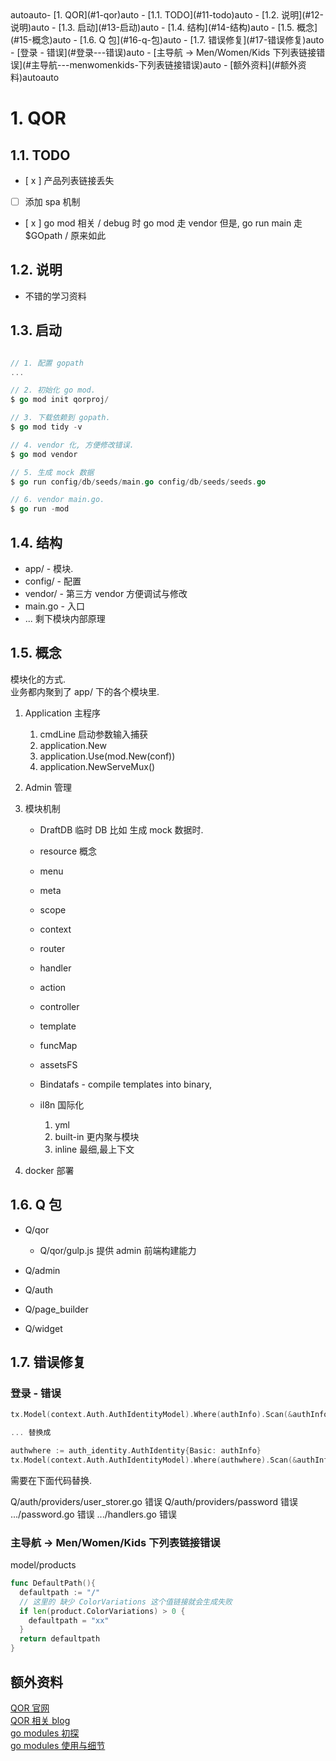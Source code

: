 <!-- TOC -->autoauto- [1. QOR](#1-qor)auto    - [1.1. TODO](#11-todo)auto    - [1.2. 说明](#12-说明)auto    - [1.3. 启动](#13-启动)auto    - [1.4. 结构](#14-结构)auto    - [1.5. 概念](#15-概念)auto    - [1.6. Q 包](#16-q-包)auto    - [1.7. 错误修复](#17-错误修复)auto        - [登录 - 错误](#登录---错误)auto        - [主导航 -> Men/Women/Kids 下列表链接错误](#主导航---menwomenkids-下列表链接错误)auto    - [额外资料](#额外资料)autoauto<!-- /TOC -->

# 1. QOR

## 1.1. TODO

-   [ x ] 产品列表链接丢失
-   [   ] 添加 spa 机制
-   [ x ] go mod 相关 / debug 时 go mod 走 vendor 但是, go run main 走 \$GOpath / 原来如此

## 1.2. 说明

-   不错的学习资料

## 1.3. 启动

```go

// 1. 配置 gopath
...

// 2. 初始化 go mod.
$ go mod init qorproj/

// 3. 下载依赖到 gopath.
$ go mod tidy -v

// 4. vendor 化, 方便修改错误.
$ go mod vendor

// 5. 生成 mock 数据
$ go run config/db/seeds/main.go config/db/seeds/seeds.go

// 6. vendor main.go.
$ go run -mod

```

## 1.4. 结构

-   app/ - 模块.
-   config/ - 配置
-   vendor/ - 第三方 vendor 方便调试与修改
-   main.go - 入口
-   ... 剩下模块内部原理

## 1.5. 概念

模块化的方式.  
业务都内聚到了 app/ 下的各个模块里.

1. Application 主程序

    1. cmdLine 启动参数输入捕获
    1. application.New
    1. application.Use(mod.New(conf))
    1. application.NewServeMux()

1. Admin 管理

1. 模块机制

    - DraftDB 临时 DB 比如 生成 mock 数据时.
    - resource 概念
    - menu
    - meta
    - scope
    - context
    - router
    - handler
    - action
    - controller
    - template
    - funcMap
    - assetsFS
    - Bindatafs - compile templates into binary,
    - il8n 国际化

        1. yml
        2. built-in 更内聚与模块
        3. inline 最细,最上下文

1. docker 部署

## 1.6. Q 包

-   Q/qor

    -   Q/qor/gulp.js 提供 admin 前端构建能力

-   Q/admin
-   Q/auth
-   Q/page_builder
-   Q/widget

## 1.7. 错误修复

### 登录 - 错误

```go
tx.Model(context.Auth.AuthIdentityModel).Where(authInfo).Scan(&authInfo).RecordNotFound()

... 替换成

authwhere := auth_identity.AuthIdentity{Basic: authInfo}
tx.Model(context.Auth.AuthIdentityModel).Where(authwhere).Scan(&authInfo).RecordNotFound()
```

需要在下面代码替换.

Q/auth/providers/user_storer.go 错误
Q/auth/providers/password 错误
.../password.go 错误
.../handlers.go 错误

### 主导航 -> Men/Women/Kids 下列表链接错误
model/products 
```go
func DefaultPath(){
  defaultpath := "/"
  // 这里的 缺少 ColorVariations 这个值链接就会生成失败  
  if len(product.ColorVariations) > 0 {
    defaultpath = "xx"
  }
  return defaultpath
}
```

## 额外资料

[QOR 官网](https://doc.getqor.com)  
[QOR 相关 blog](https://blog.csdn.net/freewebsys/article/details/80575900)  
[go modules 初探](https://www.cnblogs.com/apocelipes/p/9534885.html)  
[go modules 使用与细节](https://www.cnblogs.com/apocelipes/p/10295096.html)

